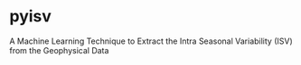 # pyisv
A Machine Learning Technique to Extract the Intra Seasonal Variability (ISV) from the Geophysical Data
